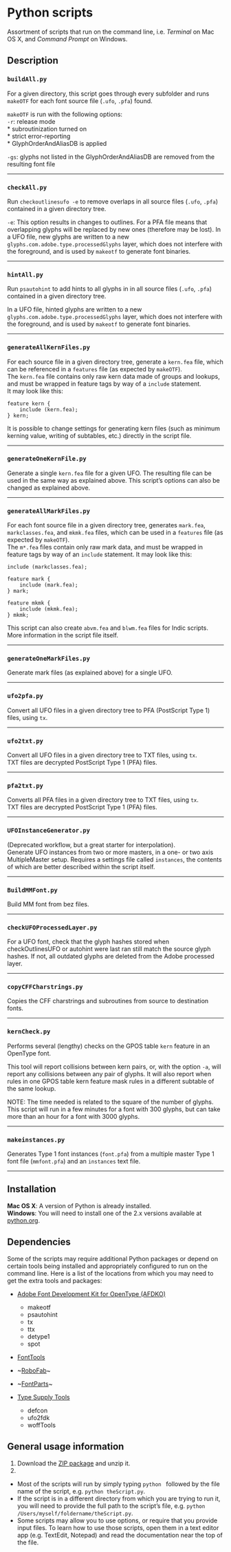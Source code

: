 # Python scripts

Assortment of scripts that run on the command line, i.e. *Terminal* on Mac OS X, and *Command Prompt* on Windows.

## Description

### `buildAll.py`
For a given directory, this script goes through every subfolder and runs `makeOTF` for each font source file (`.ufo`, `.pfa`) found. 

`makeOTF` is run with the following options:  
`-r`: release mode  
    * subroutinization turned on  
    * strict error-reporting  
    * GlyphOrderAndAliasDB is applied   

`-gs`: glyphs not listed in the GlyphOrderAndAliasDB are removed from the resulting font file

---

### `checkAll.py`

Run `checkoutlinesufo -e` to remove overlaps in all source files (`.ufo`, `.pfa`) contained in a given directory tree.  

`-e`: This option results in changes to outlines. For a PFA file means that overlapping glyphs will be replaced by new ones (therefore may be lost). In a UFO file, new glyphs are written to a new `glyphs.com.adobe.type.processedGlyphs` layer, which does not interfere with the foreground, and is used by `makeotf` to generate font binaries.

---

### `hintAll.py`

Run `psautohint` to add hints to all glyphs in in all source files (`.ufo`, `.pfa`) contained in a given directory tree. 

In a UFO file, hinted glyphs are written to a new `glyphs.com.adobe.type.processedGlyphs` layer, which does not interfere with the foreground, and is used by `makeotf` to generate font binaries.

---

### `generateAllKernFiles.py`

For each source file in a given directory tree, generate a `kern.fea` file, which can be referenced in a `features` file (as expected by `makeOTF`).  
The `kern.fea` file contains only raw kern data made of groups and lookups, and must be wrapped in feature tags by way of a `include` statement.  
It may look like this:
    
    feature kern {
        include (kern.fea);
    } kern;

It is possible to change settings for generating kern files (such as minimum kerning value, writing of subtables, etc.) directly in the script file.

---

### `generateOneKernFile.py`

Generate a single `kern.fea` file for a given UFO. The resulting file can be used in the same way as explained above. This script’s options can also be changed as explained above.

---

### `generateAllMarkFiles.py`

For each font source file in a given directory tree, generates `mark.fea`, `markclasses.fea`, and `mkmk.fea` files, which can be used in a `features` file (as expected by `makeOTF`).  
The `m*.fea` files contain only raw mark data, and must be wrapped in feature tags by way of an `include` statement. It may look like this:

    include (markclasses.fea);

    feature mark {
        include (mark.fea);
    } mark;

    feature mkmk {
        include (mkmk.fea);
    } mkmk;
    

This script can also create `abvm.fea` and `blwm.fea` files for Indic scripts. More information in the script file itself.

---

### `generateOneMarkFiles.py`

Generate mark files (as explained above) for a single UFO.

---

### `ufo2pfa.py`
Convert all UFO files in a given directory tree to PFA (PostScript Type 1) files, using `tx`.

---

### `ufo2txt.py`
Convert all UFO files in a given directory tree to TXT files, using `tx`.  
TXT files are decrypted PostScript Type 1 (PFA) files.

---

### `pfa2txt.py`
Converts all PFA files in a given directory tree to TXT files, using `tx`.  
TXT files are decrypted PostScript Type 1 (PFA) files.

---

### `UFOInstanceGenerator.py`
(Deprecated workflow, but a great starter for interpolation).  
Generate UFO instances from two or more masters, in a one- or two axis MultipleMaster setup. Requires a settings file called `instances`, the contents of which are better described within the script itself.

---

### `BuildMMFont.py`
Build MM font from bez files.

---

### `checkUFOProcessedLayer.py`
For a UFO font, check that the glyph hashes stored when checkOutlinesUFO or autohint
were last ran still match the source glyph hashes. If not, all outdated glyphs are
deleted from the Adobe processed layer.

---

### `copyCFFCharstrings.py`
Copies the CFF charstrings and subroutines from source to destination fonts.

---

### `kernCheck.py`
Performs several (lengthy) checks on the GPOS table `kern` feature in an OpenType font.

This tool will report collisions between kern pairs, or, with the option `-a`, will report any collisions between any pair of glyphs. It will also report when rules in one GPOS table kern feature mask rules in a different subtable of the same lookup.

NOTE: The time needed is related to the square of the number of glyphs. This script will run in a few minutes for a font with 300 glyphs, but can take more than an hour for a font with 3000 glyphs.

---

### `makeinstances.py`
Generates Type 1 font instances (`font.pfa`) from a multiple master Type 1 font file (`mmfont.pfa`) and an `instances` text file.

---



## Installation

**Mac OS X**: A version of Python is already installed.  
**Windows**: You will need to install one of the 2.x versions available at [python.org](http://www.python.org/getit/).

## Dependencies

Some of the scripts may require additional Python packages or depend on certain tools being installed and appropriately configured to run on the command line.
Here is a list of the locations from which you may need to get the extra tools and packages:

* [Adobe Font Development Kit for OpenType (AFDKO)](https://github.com/adobe-type-tools/afdko)
    * makeotf
    * psautohint
    * tx
    * ttx
    * detype1
    * spot

* [FontTools](https://github.com/fonttools/fonttools)

* ~[RoboFab](https://github.com/robofab-developers/robofab)~
* ~[FontParts](https://github.com/robofab-developers/robofab)~

* [Type Supply Tools](https://github.com/typesupply)
    * defcon
    * ufo2fdk
    * woffTools

## General usage information

1. Download the [ZIP package](https://github.com/adobe-type-tools/python-scripts/archive/master.zip) and unzip it.
2. 
 * Most of the scripts will run by simply typing `python ` followed by the file name of the script, e.g. `python theScript.py`.
 * If the script is in a different directory from which you are trying to run it, you will need to provide the full path to the script’s file, e.g. `python /Users/myself/foldername/theScript.py`.
 * Some scripts may allow you to use options, or require that you provide input files. To learn how to use those scripts, open them in a text editor app (e.g. TextEdit, Notepad) and read the documentation near the top of the file.
